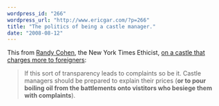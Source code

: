 ```yaml
---
wordpress_id: "266"
wordpress_url: "http://www.ericgar.com/?p=266"
title: "The politics of being a castle manager."
date: "2008-08-12"
---
```

This from <a href="http://query.nytimes.com/search/query?ppds=bylL&amp;v1=RANDY%20COHEN&amp;fdq=19960101&amp;td=sysdate&amp;sort=newest&amp;ac=RANDY%20COHEN&amp;inline=nyt-per">Randy Cohen</a>, the New York Times Ethicist,  <a href="http://www.nytimes.com/2008/08/10/magazine/10wwln-ethicist-t.html">on a castle that charges more to foreigners</a>:

<blockquote>If this sort of transparency leads to complaints so be it. Castle managers should be prepared to explain their prices (<strong>or to pour boiling oil from the battlements onto vistitors who besiege them with complaints</strong>).</blockquote>

